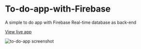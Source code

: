 # To-do-app-with-Firebase

A simple to do app with Firebase Real-time database as back-end

[View live app](https://hopeful-poincare-470f22.netlify.app/)

![to-do-app screenshot](https://github.com/BartpK/To-do-app-with-Firebase/blob/master/images/To-do%20app.png?raw=true)
